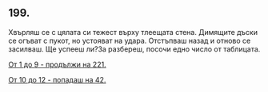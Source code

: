 ## 199.

Хвърляш се с цялата си тежест върху тлеещата стена. Димящите
дъски се огъват с пукот, но устояват на удара. Отстъпваш назад и
отново се засилваш. Ще успееш ли?За разбереш, посочи едно число от
таблицата.

[От 1 до 9 - продължи на 221.](./221)

[От 10 до 12 - попадаш на 42.](./42)
